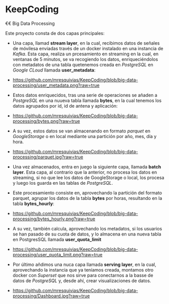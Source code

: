 # KeepCoding
€€ Big Data Processing

Este proyecto consta de dos capas principales:
  - Una capa, llamad **stream layer**, en la cual, recibimos datos de señales de móvilesa enviadas través de un docker instalado en una instancia de *Kafka*. Esta capa, realiza un prcesamiento en streaming en la cual, en ventanas de 5 minutos, se va recogiendo los datos, enriqueciéndolos con metadatos de una tabla quetenemos creada en *PostgreSQL* en *Google CLoud* llamada **user_metadata**:
  - https://github.com/mresquivias/KeepCoding/blob/big-data-processing/user_metadata.png?raw=true

  - Estos datos enriquecidos, tras una serie de operaciones se añaden a *PostgreSQL* en una nuueva tabla llamada **bytes**, en la cual tenemos los datos agrupados por id, id de antena y aplicación:
  - https://github.com/mresquivias/KeepCoding/blob/big-data-processing/bytes.png?raw=true

  - A su vez, estos datos se van almacenando en formato *parquet* en *GoogleStorage* o en local mediante una partición por año, mes, día y hora.
  - https://github.com/mresquivias/KeepCoding/blob/big-data-processing/parquet.jpg?raw=true

  - Una vez almacenados, entra en juego la siguiente capa, llamada **batch layer**. Esta capa, al contrario que la anterior, no procesa los datos en streaming, si no que lee los datos de GoogleStorage o local, los procesa y luego los guarda en las tablas de *PostgreSQL*.
  - Este procesamiento consiste en, aprovechando la partición del formato parquet, agrupar los datos de la tabla **bytes** por horas, resultando en la tabla **bytes_hourly**:
  - https://github.com/mresquivias/KeepCoding/blob/big-data-processing/bytes_hourly.png?raw=true

  - A su vez, también calcula, aprovechando los metadatos, si los usuarios se han pasado de su cuota de datos, y lo almacena en una nueva tabla en PostgresSQL llamada **user_quota_limit**
  - https://github.com/mresquivias/KeepCoding/blob/big-data-processing/user_quota_limit.png?raw=true

  - Por último añdimos una nuca capa llamada **serving layer**, en la cual, aprovechando la instancia que ya teníamos creada, montamos otro docker con *Superset* que nos sirve para conectarnos a la basse de datos de *PostgreSQL* y, desde ahí, crear visualizaciones de datos.
  - https://github.com/mresquivias/KeepCoding/blob/big-data-processing/Dashboard.jpg?raw=true
